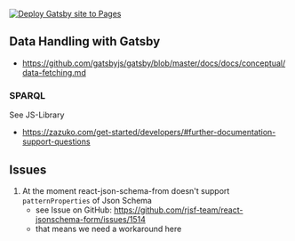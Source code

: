 [![Deploy Gatsby site to Pages](https://github.com/FuReSH/tool-storage-interface/actions/workflows/gatsby.yml/badge.svg?branch=main)](https://github.com/FuReSH/tool-storage-interface/actions/workflows/gatsby.yml)

## Data Handling with Gatsby

* https://github.com/gatsbyjs/gatsby/blob/master/docs/docs/conceptual/data-fetching.md

### SPARQL

See JS-Library

* https://zazuko.com/get-started/developers/#further-documentation-support-questions

## Issues

1. At the moment react-json-schema-from doesn't support `patternProperties` of Json Schema
    * see Issue on GitHub: https://github.com/rjsf-team/react-jsonschema-form/issues/1514
    * that means we need a workaround here